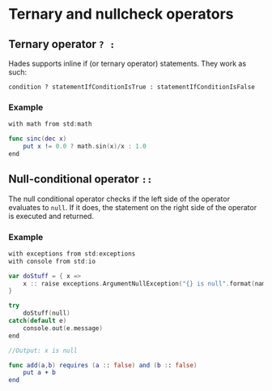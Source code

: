 # Ternary and nullcheck operators

## Ternary operator `? :`

Hades supports inline if \(or ternary operator\) statements. They work as such:

```text
condition ? statementIfConditionIsTrue : statementIfConditionIsFalse
```

### Example

```swift
with math from std:math

func sinc(dec x)
    put x != 0.0 ? math.sin(x)/x : 1.0
end
```

## Null-conditional operator `::`

The null conditional operator checks if the left side of the operator evaluates to `null`. If it does, the statement on the right side of the operator is executed and returned.

### Example

```swift
with exceptions from std:exceptions
with console from std:io

var doStuff = { x =>
    x :: raise exceptions.ArgumentNullException("{} is null".format(nameof(x)))
}

try
    doStuff(null)
catch(default e)
    console.out(e.message)
end

//Output: x is null

func add(a,b) requires (a :: false) and (b :: false)
    put a + b
end
```

